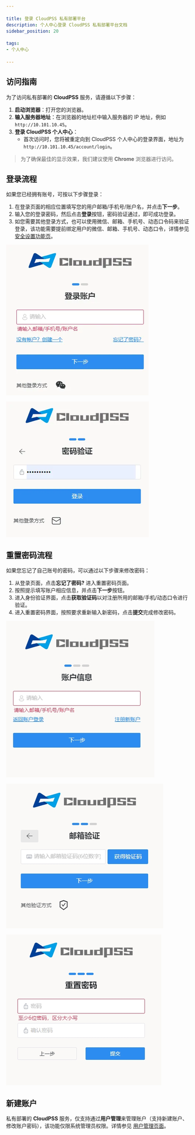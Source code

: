 ```yaml
---

title: 登录 CloudPSS 私有部署平台
description: 个人中心登录 CloudPSS 私有部署平台文档
sidebar_position: 20

tags: 
- 个人中心

---
```



## 访问指南

为了访问私有部署的 **CloudPSS** 服务，请遵循以下步骤：

1. **启动浏览器**：打开您的浏览器。
2. **输入服务器地址**：在浏览器的地址栏中输入服务器的 IP 地址，例如 `http://10.101.10.45`。
3. **登录 CloudPSS 个人中心**：
   - 首次访问时，您将被重定向到 CloudPSS 个人中心的登录界面，地址为 `http://10.101.10.45/account/login`。

> 为了确保最佳的显示效果，我们建议使用 **Chrome** 浏览器进行访问。

## 登录流程

如果您已经拥有账号，可按以下步骤登录：

1. 在登录页面的相应位置填写您的用户邮箱/手机号/账户名，并点击**下一步**。
2. 输入您的登录密码，然后点击**登录**按钮，密码验证通过，即可成功登录。
3. 如您需要其他登录方式，也可以使用微信、邮箱、手机号、动态口令码来验证登录，该功能需要提前绑定用户的微信、邮箱、手机号、动态口令，详情参见 [安全设置功能页](../../40-general-account-settings/20-account-security/index.md "安全设置")。


![输入登录账户](../10-cloudpss-public/输入登录账户.png "输入登录账户")

![输入登录密码](../10-cloudpss-public/输入登录密码.png "输入登录密码")

## 重置密码流程

如果您忘记了自己账号的密码，可以通过以下步骤来修改密码：

1. 从登录页面，点击**忘记了密码?** 进入重置密码页面。
2. 按照提示填写账户相应信息，并点击**下一步**按钮。
3. 进入身份验证界面，点击**获取验证码**以对注册所用的邮箱/手机/动态口令进行验证。
4. 进入重置密码界面，按照要求重新输入新密码，点击**提交**完成修改密码。

![账户信息界面](../10-cloudpss-public/账户信息.png "账户信息界面")

![邮箱/手机验证界面](../10-cloudpss-public/邮箱验证.png "邮箱/手机验证界面")

![重置密码页面](../10-cloudpss-public/重置密码.png "重置密码页面")

## 新建账户

私有部署的 **CloudPSS** 服务，仅支持通过**用户管理**来管理账户（支持新建账户、修改账户密码），该功能仅限系统管理员权限。详情参见 [用户管理页面](../../50-system-administrator-settings/10-user-management/index.md "用户管理")。
